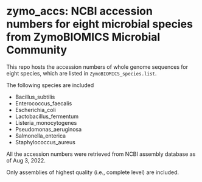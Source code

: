 # zymo_accs: NCBI accession numbers for eight microbial species from ZymoBIOMICS Microbial Community

This repo hosts the accession numbers of whole genome sequences for eight species, which are listed in `ZymoBIOMICS_species.list`.

The following species are included

* Bacillus_subtilis
* Enterococcus_faecalis
* Escherichia_coli
* Lactobacillus_fermentum
* Listeria_monocytogenes
* Pseudomonas_aeruginosa
* Salmonella_enterica
* Staphylococcus_aureus

All the accession numbers were retrieved from NCBI assembly database as of Aug 3, 2022.

Only assemblies of highest quality (i.e., complete level) are included. 
